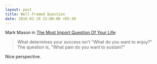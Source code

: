 ```yaml
---
layout: post
title: Well-Framed Question
date: 2016-01-10 22:00:00 +05:30
---
```


Mark Mason in [The Most Import Question Of Your Life][1]:

>  What determines your success isn’t "What do you want to enjoy?" The question is, "What pain do you want to sustain?"

Nice perspective.

[1]: http://markmanson.net/question
